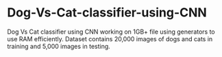 # Dog-Vs-Cat-classifier-using-CNN
Dog Vs Cat classifier using CNN working on 1GB+ file using generators to use RAM efficiently.
Dataset contains 20,000 images of dogs and cats in training and 5,000 images in testing.
